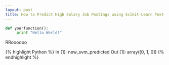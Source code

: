 ```yaml
---
layout: post
title: How to Predict High Salary Job Postings using Scikit-Learn Text Processing
---
```




```python
def yourfunction():
     print "Hello World!"
```

RRoooooo

{% highlight Python %}
In [1]: new_svm_predicted
Out [1]: array([0, 1, 0])
{% endhighlight %}

